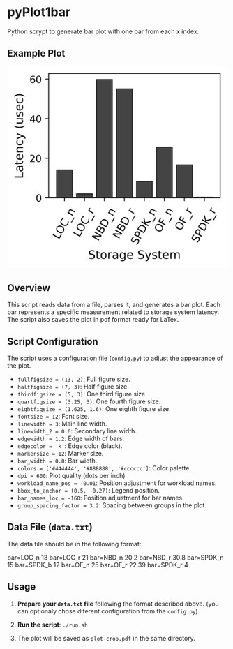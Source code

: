 # pyPlot1bar
Python scrypt to generate bar plot with one bar from each x index.

## Example Plot

![Example Plot](example.png)

## Overview

This script reads data from a file, parses it, and generates a bar plot. Each bar represents a specific measurement related to storage system latency. The script also saves the plot in pdf format ready for LaTex. 

## Script Configuration

The script uses a configuration file (`config.py`) to adjust the appearance of the plot.

- `fullfigsize = (13, 2)`: Full figure size.
- `halffigsize = (7, 3)`: Half figure size.
- `thirdfigsize = (5, 3)`: One third figure size.
- `quartfigsize = (3.25, 3)`: One fourth figure size.
- `eightfigsize = (1.625, 1.6)`: One eighth figure size.
- `fontsize = 12`: Font size.
- `linewidth = 3`: Main line width.
- `linewidth_2 = 0.6`: Secondary line width.
- `edgewidth = 1.2`: Edge width of bars.
- `edgecolor = 'k'`: Edge color (black).
- `markersize = 12`: Marker size.
- `bar_width = 0.8`: Bar width.
- `colors = ['#444444', '#888888', '#cccccc']`: Color palette.
- `dpi = 600`: Plot quality (dots per inch).
- `workload_name_pos = -0.01`: Position adjustment for workload names.
- `bbox_to_anchor = (0.5, -0.27)`: Legend position.
- `bar_names_loc = -160`: Position adjustment for bar names.
- `group_spacing_factor = 3.2`: Spacing between groups in the plot.

## Data File (`data.txt`)

The data file should be in the following format:

bar=LOC_n
13
bar=LOC_r
21
bar=NBD_n
20.2
bar=NBD_r
30.8
bar=SPDK_n
15
bar=SPDK_b
12
bar=OF_n
25
bar=OF_r
22.39
bar=SPDK_r
4
## Usage

1. **Prepare your `data.txt` file** following the format described above. (you can optionaly chose diferent configuration from the `config.py`).

2. **Run the script**: ```./run.sh ```

3. The plot will be saved as `plot-crop.pdf` in the same directory.

